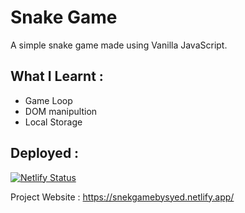 
# Snake Game

A simple snake game made using Vanilla JavaScript. 

## What I Learnt :
-   Game Loop
-   DOM manipultion
-   Local Storage

## Deployed :
[![Netlify Status](https://api.netlify.com/api/v1/badges/b8299222-7061-4691-813c-8e83111e197b/deploy-status)](https://app.netlify.com/sites/snekgamebysyed/deploys)

Project Website : https://snekgamebysyed.netlify.app/

